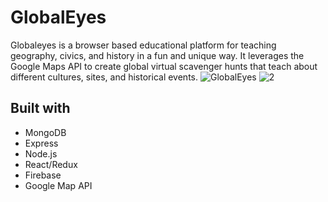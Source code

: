 # GlobalEyes
Globaleyes is a browser based educational platform for teaching geography, civics, and history in a fun and unique way. It leverages the Google Maps API to create global virtual scavenger hunts that teach about different cultures, sites, and historical events.
![GlobalEyes](https://dl2.pushbulletusercontent.com/qlFQ4O2ImDb3SuPTcIxJgsCznfKd0sVj/GlobalEyes.gif)
![2](https://dl2.pushbulletusercontent.com/y6uqJQ3gpvCgSSLaTCdmqptTHYwEX8hx/GlobalEyes2.gif)
## Built with
* MongoDB
* Express
* Node.js
* React/Redux
* Firebase
* Google Map API

